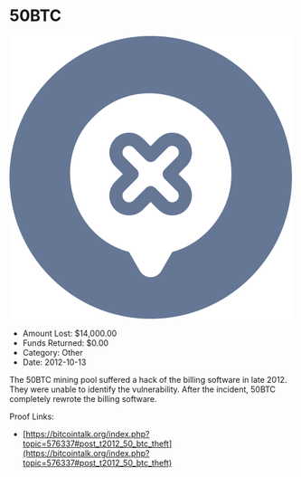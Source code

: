 # 50BTC
![50BTC](/rektimages/50BTC.png)
- Amount Lost: $14,000.00
- Funds Returned: $0.00
- Category: Other
- Date: 2012-10-13

The 50BTC mining pool suffered a hack of the billing software in late 2012. They were unable to identify the vulnerability. After the incident, 50BTC completely rewrote the billing software.


Proof Links:
- [https://bitcointalk.org/index.php?topic=576337#post_t2012_50_btc_theft](https://bitcointalk.org/index.php?topic=576337#post_t2012_50_btc_theft)


